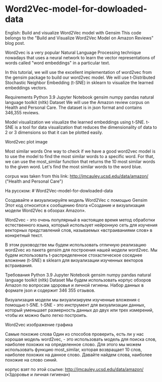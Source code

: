 # Word2Vec-model-for-dowloaded-data

English: Build and visualize Word2Vec model with Gensim
This code belongs to the "Build and Visualize Word2Vec Model on Amazon Reviews" blog post.

Word2vec is a very popular Natural Language Processing technique nowadays that uses a neural network to learn the vector representations of words called "word embeddings" in a particular text.

In this tutorial, we will use the excellent implementation of word2vec from the gensim package to build our word2vec model. We will use t-Distributed Stochastic Neighbor Embedding (t-SNE) in sklearn to visualize the learned embeddings vectors.

Requirements
Python 3.9
Jupyter Notebook
gensim
numpy
pandas
natural language toolkit (nltk)
Dataset
We will use the Amazon review corpus on Health and Personal Care. The dataset is in json format and contains 346,355 reviews.

Model visualization
we visualize the learned embeddings using t-SNE. t-SNE is a tool for data visualization that reduces the dimensionality of data to 2 or 3 dimensions so that it can be plotted easily.

Word2vec plot image

Most similar words
One way to check if we have a good word2vec model is to use the model to find the most similar words to a specific word. For that, we can use the most_similar function that returns the 10 most similar words to the given word. Let's find the most similar words to the word blue.

corpus was taken from this link: http://jmcauley.ucsd.edu/data/amazon/ ("Health and Personal Care")

На русском: # Word2Vec-model-for-dowloaded-data

Создавайте и визуализируйте модель Word2Vec с помощью Gensim
Этот код относится к сообщению блога «Создание и визуализация модели Word2Vec в обзорах Amazon».

Word2vec - это очень популярный в настоящее время метод обработки естественного языка, который использует нейронную сеть для изучения векторных представлений слов, называемых «встраиваниями слов» в конкретный текст.

В этом руководстве мы будем использовать отличную реализацию word2vec из пакета gensim для построения нашей модели word2vec. Мы будем использовать t-распределенное стохастическое соседнее вложение (t-SNE) в sklearn для визуализации изученных векторов встраивания.

Требования
Python 3.9
Jupyter Notebook
gensim
numpy
pandas
natural language toolkit (nltk)
Dataset
Мы будем использовать корпус обзоров Amazon по вопросам здоровья и личной гигиены. Набор данных в формате json и содержит 346 355 отзывов.

Визуализация модели
мы визуализируем изученные вложения с помощью t-SNE. t-SNE - это инструмент для визуализации данных, который уменьшает размерность данных до двух или трех измерений, чтобы их можно было легко построить.

Word2vec изображение графика

Самые похожие слова
Один из способов проверить, есть ли у нас хорошая модель word2vec, - это использовать модель для поиска слов, наиболее похожих на определенное слово. Для этого мы можем использовать функцию most_similar, которая возвращает 10 слов, наиболее похожих на данное слово. Давайте найдем слова, наиболее похожие на слово синий.

корпус взят по этой ссылке: http://jmcauley.ucsd.edu/data/amazon/ («Здоровье и личная гигиена»)
